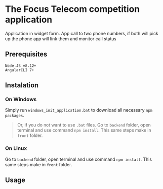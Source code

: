 # The Focus Telecom competition application

Application in widget form. App call to two phone numbers, if both will pick up the phone app will link them and monitor call status

## Prerequisites

```
Node.JS v8.12+
AngularCLI 7+
```

## Instalation

### On Windows 
Simply run `windows_init_application.bat` to download all necessary `npm packages`.
> Or, if you do not want to use `.bat` files.
Go to `backend` folder, open terminal and use command `npm install`.
This same steps make in `front` folder.
### On Linux
Go to `backend` folder, open terminal and use command `npm install`.
This same steps make in `front` folder.

## Usage
